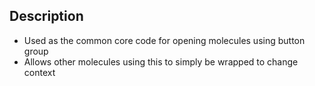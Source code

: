 ## Description
- Used as the common core code for opening molecules using button group
- Allows other molecules using this to simply be wrapped to change context